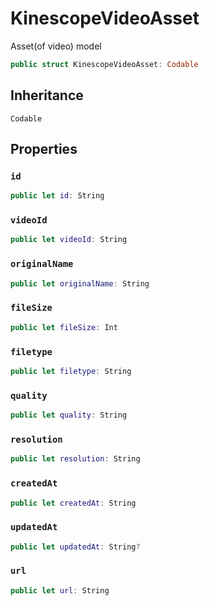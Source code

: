 # KinescopeVideoAsset

Asset(of video) model

``` swift
public struct KinescopeVideoAsset: Codable 
```

## Inheritance

`Codable`

## Properties

### `id`

``` swift
public let id: String
```

### `videoId`

``` swift
public let videoId: String
```

### `originalName`

``` swift
public let originalName: String
```

### `fileSize`

``` swift
public let fileSize: Int
```

### `filetype`

``` swift
public let filetype: String
```

### `quality`

``` swift
public let quality: String
```

### `resolution`

``` swift
public let resolution: String
```

### `createdAt`

``` swift
public let createdAt: String
```

### `updatedAt`

``` swift
public let updatedAt: String?
```

### `url`

``` swift
public let url: String
```
